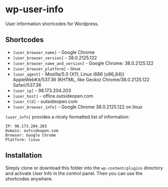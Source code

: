 # wp-user-info

User information shortcodes for Wordpress.

## Shortcodes

 * `[user_browser_name]` - Google Chrome
 * `[user_browser_version]` - 38.0.2125.122
 * `[user_browser_name_and_version]` - Google Chrome: 38.0.2125.122
 * `[user_browser_platform]` - linux
 * `[user_agent]` - Mozilla/5.0 (X11; Linux i686 (x86_64)) AppleWebKit/537.36 (KHTML, like Gecko) Chrome/38.0.2125.122 Safari/537.36
 * `[user_ip]` - 98.173.204.203
 * `[user_host]` - office.outsideopen.com
 * `[user_tld]` - outsideopen.com
 * `[user_browser_info]` - Google Chrome 38.0.2125.122 on linux

`[user_info]` provides a nicely formatted list of information:

    IP: 98.173.204.203
    Domain: outsideopen.com
    Browser: Google Chrome
    Platform: linux

## Installation

Simply clone or download this folder into the `wp-content/plugins` directory and activate User Info in the control panel. Then you can use the shortcodes anywhere.
